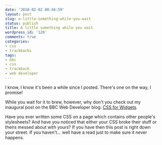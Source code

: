 ```yaml
---
date: '2010-02-02 00:46:59'
layout: post
slug: a-little-something-while-you-wait
status: publish
title: A little something while you wait
wordpress_id: '120'
comments: true
categories:
- css
- trackbacks
tags:
- bbc
- css
- trackback
- web developer
---
```


I know, I know it's been a while since I posted. There's one on the way, I promise!

While you wait for it to brew, however, why don't you check out my inaugural post on the BBC Web Developer blog: [CSS for Widgets](http://www.bbc.co.uk/blogs/webdeveloper/2010/02/css-for-widgets-friends-dont-break-friends-styles.shtml).

Have you ever written some CSS on a page which contains other people's stylesheets? And have you noticed that either your CSS broke their stuff or theirs messed about with yours? If you have then this post is right down your street. If you haven't... well have a read just to make sure it never happens. 
